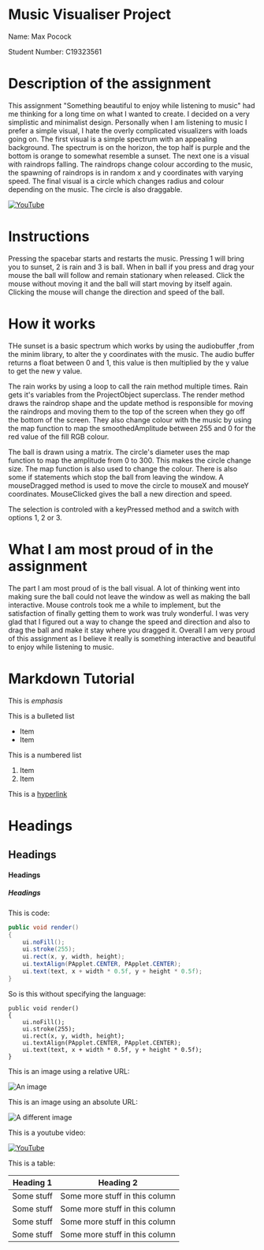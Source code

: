 # Music Visualiser Project

Name: Max Pocock

Student Number: C19323561

# Description of the assignment
This assignment "Something beautiful to enjoy while listening to music" had me thinking for a long time on what I wanted to create. I decided on a very simplistic and minimalist design. Personally when I am listening to music I prefer a simple visual, I hate the overly complicated visualizers with loads going on. The first visual is a simple spectrum with an appealing background. The spectrum is on the horizon, the top half is purple and the bottom is orange to somewhat resemble a sunset. The next one is a visual with raindrops falling. The raindrops change colour according to the music, the spawning of raindrops is in random x and y coordinates with varying speed. The final visual is a circle which changes radius and colour depending on the music. The circle is also draggable.

[![YouTube](http://img.youtube.com/vi/ORiBYJrj0d0/0.jpg)](https://www.youtube.com/watch?v=ORiBYJrj0d0)

# Instructions
Pressing the spacebar starts and restarts the music. Pressing 1 will bring you to sunset, 2 is rain and 3 is ball. When in ball if you press and drag your mouse the ball will follow and remain stationary when released. Click the mouse without moving it and the ball will start moving by itself again. Clicking the mouse will change the direction and speed of the ball.

# How it works
THe sunset is a basic spectrum which works by using the audiobuffer ,from the minim library, to alter the y coordinates with the music. The audio buffer returns a float between 0 and 1, this value is then multiplied by the y value to get the new y value. 

The rain works by using a loop to call the rain method multiple times. Rain gets it's variables from the ProjectObject superclass. The render method draws the raindrop shape and the update method is responsible for moving the raindrops and moving them to the top of the screen when they go off the bottom of the screen. They also change colour with the music by using the map function to map the smoothedAmplitude between 255 and 0 for the red value of the fill RGB colour.

The ball is drawn using a matrix. The circle's diameter uses the map function to map the amplitude from 0 to 300. This makes the circle change size. The map function is also used to change the colour. There is also some if statements which stop the ball from leaving the window. A mouseDragged method is used to move the circle to mouseX and mouseY coordinates. MouseClicked gives the ball a new direction and speed.

The selection is controled with a keyPressed method and a switch with options 1, 2 or 3.

# What I am most proud of in the assignment
The part I am most proud of  is the ball visual. A lot of thinking went into making sure the ball could not leave the window as well as making the ball interactive. Mouse controls took me a while to implement, but the satisfaction of finally getting them to work was truly wonderful. I was very glad that I figured out a way to change the speed and direction and also to drag the ball and make it stay where you dragged it. Overall I am very proud of this assignment as I believe it really is something interactive and beautiful to enjoy while listening to music.

# Markdown Tutorial

This is *emphasis*

This is a bulleted list

- Item
- Item

This is a numbered list

1. Item
1. Item

This is a [hyperlink](http://bryanduggan.org)

# Headings
## Headings
#### Headings
##### Headings

This is code:

```Java
public void render()
{
	ui.noFill();
	ui.stroke(255);
	ui.rect(x, y, width, height);
	ui.textAlign(PApplet.CENTER, PApplet.CENTER);
	ui.text(text, x + width * 0.5f, y + height * 0.5f);
}
```

So is this without specifying the language:

```
public void render()
{
	ui.noFill();
	ui.stroke(255);
	ui.rect(x, y, width, height);
	ui.textAlign(PApplet.CENTER, PApplet.CENTER);
	ui.text(text, x + width * 0.5f, y + height * 0.5f);
}
```

This is an image using a relative URL:

![An image](images/p8.png)

This is an image using an absolute URL:

![A different image](https://bryanduggandotorg.files.wordpress.com/2019/02/infinite-forms-00045.png?w=595&h=&zoom=2)

This is a youtube video:

[![YouTube](http://img.youtube.com/vi/J2kHSSFA4NU/0.jpg)](https://www.youtube.com/watch?v=J2kHSSFA4NU)

This is a table:

| Heading 1 | Heading 2 |
|-----------|-----------|
|Some stuff | Some more stuff in this column |
|Some stuff | Some more stuff in this column |
|Some stuff | Some more stuff in this column |
|Some stuff | Some more stuff in this column |

